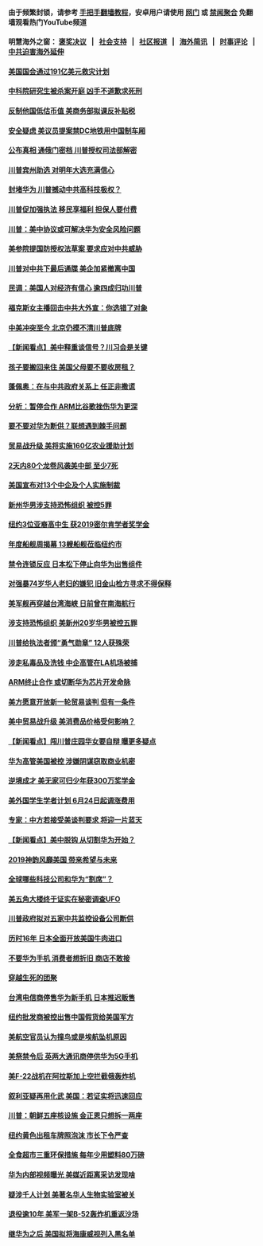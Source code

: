 #### 由于频繁封锁，请参考 [手把手翻墙教程](https://github.com/gfw-breaker/guides/wiki)，安卓用户请使用 [网门](https://github.com/gfw-breaker/bn-android/blob/master/ogate.md?t=05241238) 或 [禁闻聚合](https://github.com/gfw-breaker/bn-android) 免翻墙观看热门YouTube频道 

#### 明慧海外之窗：&nbsp;[褒奖决议](282.md?t=05241238) &nbsp;&nbsp;|&nbsp;&nbsp; [社会支持](140.md?t=05241238) &nbsp;&nbsp;|&nbsp;&nbsp; [社区报道](91.md?t=05241238) &nbsp;&nbsp;|&nbsp;&nbsp; [海外简讯](245.md?t=05241238) &nbsp;&nbsp;|&nbsp;&nbsp; [时事评论](251.md?t=05241238) &nbsp;&nbsp;|&nbsp;&nbsp; [中共迫害海外延伸](236.md?t=05241238) 

#### [美国国会通过191亿美元救灾计划](../pages/nsc412/n11277336.md?t=05241238) 

#### [中科院研究生被杀案开庭 凶手不道歉求死刑](../pages/nsc412/n11277268.md?t=05241238) 

#### [反制他国低估币值 美商务部拟课反补贴税](../pages/nsc412/n11276224.md?t=05241238) 

#### [安全疑虑 美议员提案禁DC地铁用中国制车厢](../pages/nsc412/n11276174.md?t=05241238) 

#### [公布真相 通俄门密档 川普授权司法部解密](../pages/nsc412/n11276462.md?t=05241238) 

#### [川普宾州助选 对明年大选充满信心](../pages/nsc412/n11276087.md?t=05241238) 

#### [封堵华为 川普撼动中共高科技极权？](../pages/nsc412/n11275796.md?t=05241238) 

#### [川普促加强执法 移民享福利 担保人要付费](../pages/nsc412/n11276086.md?t=05241238) 

#### [川普：美中协议或可解决华为安全风险问题](../pages/nsc412/n11275906.md?t=05241238) 

#### [美参院提国防授权法草案 要求应对中共威胁](../pages/nsc412/n11275932.md?t=05241238) 

#### [川普对中共下最后通牒 美企加紧撤离中国](../pages/nsc412/n11275732.md?t=05241238) 

#### [民调：美国人对经济有信心 逾四成归功川普](../pages/nsc412/n11275679.md?t=05241238) 

#### [福克斯女主播回击中共大外宣：你选错了对象](../pages/nsc412/n11275458.md?t=05241238) 

#### [中美冲突至今 北京仍摸不清川普底牌](../pages/nsc412/n11275788.md?t=05241238) 

#### [【新闻看点】美中释重谈信号？川习会是关键](../pages/nsc412/n11275376.md?t=05241238) 

#### [孩子要搬回来住 美国父母要不要收房租？](../pages/nsc412/n11275587.md?t=05241238) 

#### [蓬佩奥：在与中共政府关系上 任正非撒谎](../pages/nsc412/n11275617.md?t=05241238) 

#### [分析：暂停合作 ARM比谷歌挫伤华为更深](../pages/nsc412/n11275375.md?t=05241238) 

#### [要不要对华为断供？联想遇到棘手问题](../pages/nsc412/n11275380.md?t=05241238) 

#### [贸易战升级 美将实施160亿农业援助计划](../pages/nsc412/n11275211.md?t=05241238) 

#### [2天内80个龙卷风袭美中部 至少7死](../pages/nsc412/n11274795.md?t=05241238) 

#### [美国宣布对13个中企及个人实施制裁](../pages/nsc412/n11274756.md?t=05241238) 

#### [新州华男涉支持恐怖组织 被控5罪](../pages/nsc412/n11274237.md?t=05241238) 

#### [纽约3位亚裔高中生 获2019密尔肯学者奖学金](../pages/nsc412/n11274254.md?t=05241238) 

#### [年度船舰周揭幕 13艘船舰莅临纽约市](../pages/nsc412/n11274243.md?t=05241238) 

#### [禁令连锁反应 日本松下停止向华为出售组件](../pages/nsc412/n11274010.md?t=05241238) 

#### [对强暴74岁华人老妇的嫌犯 旧金山检方寻求不得保释](../pages/nsc412/n11274396.md?t=05241238) 

#### [美军舰再穿越台湾海峡 日前曾在南海航行](../pages/nsc412/n11274189.md?t=05241238) 

#### [涉支持恐怖组织 美新州20岁华男被控五罪](../pages/nsc412/n11273851.md?t=05241238) 

#### [川普给执法者颁“勇气勋章” 12人获殊荣](../pages/nsc412/n11273924.md?t=05241238) 

#### [涉走私毒品及洗钱 中企高管在LA机场被捕](../pages/nsc412/n11273922.md?t=05241238) 

#### [ARM终止合作 或切断华为芯片开发命脉](../pages/nsc412/n11273832.md?t=05241238) 

#### [美方愿意开放新一轮贸易谈判 但有一条件](../pages/nsc412/n11273380.md?t=05241238) 

#### [美中贸易战升级 美消费品价格受何影响？](../pages/nsc412/n11273795.md?t=05241238) 

#### [【新闻看点】闯川普庄园华女要自辩 曝更多疑点](../pages/nsc412/n11273435.md?t=05241238) 

#### [华为高管美国被控 涉嫌阴谋窃取商业机密](../pages/nsc412/n11273751.md?t=05241238) 

#### [逆境成才 美无家可归少年获300万奖学金](../pages/nsc412/n11273570.md?t=05241238) 

#### [美外国学生学者计划 6月24日起调涨费用](../pages/nsc412/n11273511.md?t=05241238) 

#### [专家：中方若接受美谈判要求 将迎一片蓝天](../pages/nsc412/n11273453.md?t=05241238) 

#### [【新闻看点】美中脱钩 从切割华为开始？](../pages/nsc412/n11273110.md?t=05241238) 

#### [2019神韵风靡美国 带来希望与未来](../pages/nsc412/n11260014.md?t=05241238) 

#### [全球哪些科技公司和华为“割席”？](../pages/nsc412/n11273410.md?t=05241238) 

#### [美五角大楼终于证实在秘密调查UFO](../pages/nsc412/n11273143.md?t=05241238) 

#### [川普政府拟对五家中共监控设备公司断供](../pages/nsc412/n11273182.md?t=05241238) 

#### [历时16年 日本全面开放美国牛肉进口](../pages/nsc412/n11273108.md?t=05241238) 

#### [不要华为手机 消费者想折旧 商店不敢接](../pages/nsc412/n11273119.md?t=05241238) 

#### [穿越生死的团聚](../pages/nsc412/n11258922.md?t=05241238) 

#### [台湾电信商停售华为新手机 日本推迟贩售](../pages/nsc412/n11272984.md?t=05241238) 

#### [纽约批发商被控出售中国假货给美国军方](../pages/nsc412/n11271932.md?t=05241238) 

#### [美航空官员认为撞鸟或是埃航坠机原因](../pages/nsc412/n11272899.md?t=05241238) 

#### [美祭禁令后 英两大通讯商停供华为5G手机](../pages/nsc412/n11272891.md?t=05241238) 

#### [美F-22战机在阿拉斯加上空拦截俄轰炸机](../pages/nsc412/n11272579.md?t=05241238) 

#### [叙利亚疑再用化武 美国：若证实将迅速回应](../pages/nsc412/n11272614.md?t=05241238) 

#### [川普：朝鲜五座核设施 金正恩只想拆一两座](../pages/nsc412/n11272492.md?t=05241238) 

#### [纽约黄色出租车牌照泡沫 市长下令严查](../pages/nsc412/n11271970.md?t=05241238) 

#### [全食超市三重环保措施 每年少用塑料80万磅](../pages/nsc412/n11271953.md?t=05241238) 

#### [华为内部视频曝光 美媒近距离采访发现啥](../pages/nsc412/n11271556.md?t=05241238) 

#### [疑涉千人计划 美著名华人生物实验室被关](../pages/nsc412/n11271598.md?t=05241238) 

#### [退役逾10年 美军一架B-52轰炸机重返沙场](../pages/nsc412/n11272176.md?t=05241238) 

#### [继华为之后 美国拟将海康威视列入黑名单](../pages/nsc412/n11271796.md?t=05241238) 

